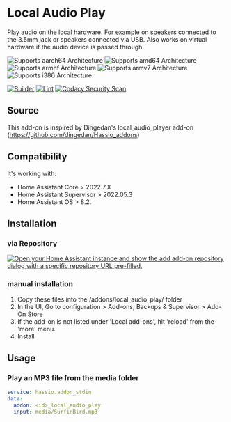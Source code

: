 # Local Audio Play

Play audio on the local hardware. For example on speakers connected to the 3.5mm jack or speakers connected via USB.
Also works on virtual hardware if the audio device is passed through.

![Supports aarch64 Architecture][aarch64-shield]
![Supports amd64 Architecture][amd64-shield]
![Supports armhf Architecture][armhf-shield]
![Supports armv7 Architecture][armv7-shield]
![Supports i386 Architecture][i386-shield]

[aarch64-shield]: https://img.shields.io/badge/aarch64-yes-green.svg
[amd64-shield]: https://img.shields.io/badge/amd64-yes-green.svg
[armhf-shield]: https://img.shields.io/badge/armhf-yes-green.svg
[armv7-shield]: https://img.shields.io/badge/armv7-yes-green.svg
[i386-shield]: https://img.shields.io/badge/i386-yes-green.svg

[![Builder](https://github.com/magenbrot/HomeAssistant_AddOns/actions/workflows/builder.yaml/badge.svg)](https://github.com/magenbrot/HomeAssistant_AddOns/actions/workflows/builder.yaml)
[![Lint](https://github.com/magenbrot/HomeAssistant_AddOns/actions/workflows/lint.yaml/badge.svg)](https://github.com/magenbrot/HomeAssistant_AddOns/actions/workflows/lint.yaml)
[![Codacy Security Scan](https://github.com/magenbrot/HomeAssistant_AddOns/actions/workflows/codacy.yml/badge.svg)](https://github.com/magenbrot/HomeAssistant_AddOns/actions/workflows/codacy.yml)

## Source

This add-on is inspired by Dingedan's local_audio_player add-on (<https://github.com/dingedan/Hassio_addons>)

## Compatibility

It's working with:

- Home Assistant Core > 2022.7.X
- Home Assistant Supervisor > 2022.05.3
- Home Assistant OS > 8.2.

## Installation

### via Repository

[![Open your Home Assistant instance and show the add add-on repository dialog with a specific repository URL pre-filled.](https://my.home-assistant.io/badges/supervisor_add_addon_repository.svg)](https://my.home-assistant.io/redirect/supervisor_add_addon_repository/?repository_url=https://github.com/magenbrot/HomeAssistant_AddOns)

### manual installation

1. Copy these files into the /addons/local_audio_play/ folder
2. In the UI, Go to configuration > Add-ons, Backups & Supervisor > Add-On Store
3. If the add-on is not listed under 'Local add-ons', hit 'reload' from the 'more' menu.
4. Install

## Usage

### Play an MP3 file from the media folder

```yaml
service: hassio.addon_stdin
data:
  addon: <id>_local_audio_play
  input: media/SurfinBird.mp3
```
